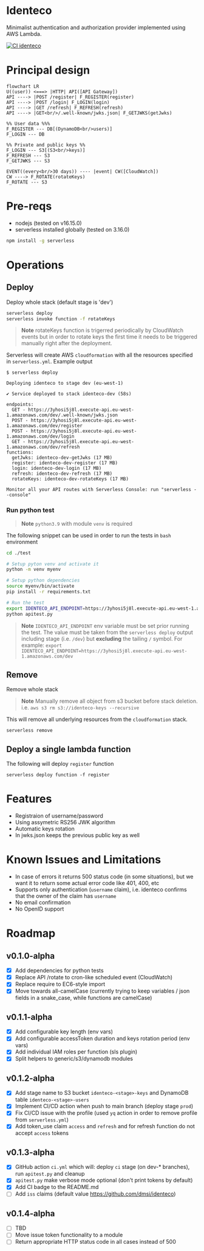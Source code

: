 # Identeco

Minimalist authentication and authorization provider implemented using AWS Lambda.

[![CI identeco](https://github.com/dmsi/identeco/actions/workflows/ci.yml/badge.svg)](https://github.com/dmsi/identeco/actions/workflows/ci.yml)

# Principal design

```mermaid
flowchart LR
U((user)) <===> |HTTP| API([API Gateway])
API ----> |POST /register| F_REGISTER(register)
API ----> |POST /login| F_LOGIN(login)
API ----> |GET /refresh| F_REFRESH(refresh)
API ----> |GET<br/>/.well-known/jwks.json| F_GETJWKS(getJwks)

%% User data %%%
F_REGISTER --- DB[(DynamoDB<br/>users)]
F_LOGIN --- DB

%% Private and public keys %%
F_LOGIN --- S3[(S3<br/>keys)]
F_REFRESH --- S3
F_GETJWKS --- S3

EVENT((every<br/>30 days)) ---- |event| CW([CloudWatch])
CW ----> F_ROTATE(rotateKeys)
F_ROTATE --- S3
```

# Pre-reqs

- nodejs (tested on v16.15.0)
- serverless installed globally (tested on 3.16.0)

```sh
npm install -g serverless
```

# Operations

## Deploy

Deploy whole stack (default stage is 'dev')

```bash
serverless deploy
serverless invoke function -f rotateKeys
```

> **Note** rotateKeys function is trigerred periodically by CloudWatch events but in order to
> rotate keys the first time it needs to be triggered manually right after the deployment.

Serverless will create AWS `cloudformation` with all the resources specified in `serverless.yml`.
Example output

```
$ serverless deploy

Deploying identeco to stage dev (eu-west-1)

✔ Service deployed to stack identeco-dev (58s)

endpoints:
  GET - https://3yhosi5j8l.execute-api.eu-west-1.amazonaws.com/dev/.well-known/jwks.json
  POST - https://3yhosi5j8l.execute-api.eu-west-1.amazonaws.com/dev/register
  POST - https://3yhosi5j8l.execute-api.eu-west-1.amazonaws.com/dev/login
  GET - https://3yhosi5j8l.execute-api.eu-west-1.amazonaws.com/dev/refresh
functions:
  getJwks: identeco-dev-getJwks (17 MB)
  register: identeco-dev-register (17 MB)
  login: identeco-dev-login (17 MB)
  refresh: identeco-dev-refresh (17 MB)
  rotateKeys: identeco-dev-rotateKeys (17 MB)

Monitor all your API routes with Serverless Console: run "serverless --console"
```

### Run python test

> **Note** `python3.9` with module `venv` is required

The following snippet can be used in order to run the tests in `bash` environment

```bash
cd ./test

# Setup pyton venv and activate it
python -m venv myenv

# Setup python dependencies
source myenv/bin/activate
pip install -r requirements.txt

# Run the test
export IDENTECO_API_ENDPOINT=https://3yhosi5j8l.execute-api.eu-west-1.amazonaws.com/dev
python apitest.py
```

> **Note** `IDENTECO_API_ENDPOINT` env variable must be set prior running the test.
> The value must be taken from the `serverless deploy` output including stage (i.e. `/dev`)
> but **excluding** the tailing `/` symbol.
> For example: `export IDENTECO_API_ENDPOINT=https://3yhosi5j8l.execute-api.eu-west-1.amazonaws.com/dev`

## Remove

Remove whole stack

> **Note** Manually remove all object from s3 bucket before stack deletion.
> i.e. `aws s3 rm s3://identeco-keys --recursive`

This will remove all underlying resources from the `cloudformation` stack.

```
serverless remove
```

## Deploy a single lambda function

The following will deploy `register` function

```
serverless deploy function -f register
```

# Features

- Registraion of username/password
- Using assymetric RS256 JWK algorithm
- Automatic keys rotation
- In jwks.json keeps the previous public key as well

# Known Issues and Limitations

- In case of errors it returns 500 status code (in some situations), but we want it to return some actual error code like 401, 400, etc
- Supports only authentication (`username` claim), i.e. identeco confirms that the owner of the claim has `username`
- No email confirmation
- No OpenID support

# Roadmap

## v0.1.0-alpha

- [x] Add dependencies for python tests
- [x] Replace API /rotate to cron-like scheduled event (CloudWatch)
- [x] Replace require to EC6-style import
- [x] Move towards all-camelCase (currently trying to keep variables / json fields in a snake_case, while functions are camelCase)

## v0.1.1-alpha

- [x] Add configurable key length (env vars)
- [x] Add configurable accessToken duration and keys rotation period (env vars)
- [x] Add individual IAM roles per function (sls plugin)
- [x] Split helpers to generic/s3/dynamodb modules

## v0.1.2-alpha

- [x] Add stage name to S3 bucket `identeco-<stage>-keys` and DynamoDB table `identeco-<stage>-users`
- [x] Implement CI/CD action when push to main branch (deploy stage `prod`)
- [x] Fix CI/CD issue with the profile (used `yq` action in order to remove profile from `serverless.yml`)
- [x] Add token_use claim `access` and `refresh` and for refresh function do not accept `access` tokens

## v0.1.3-alpha

- [x] GitHub action `ci.yml` which will: deploy `ci` stage (on dev-\* branches), run `apitest.py` and cleanup
- [x] `apitest.py` make verbose mode optional (don't print tokens by default)
- [x] Add CI badge to the README.md
- [ ] Add `iss` claims (default value https://github.com/dmsi/identeco)

## v0.1.4-alpha

- [ ] TBD
- [ ] Move issue token functionality to a module
- [ ] Return appropriate HTTP status code in all cases instead of 500
